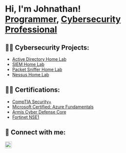 <h1>Hi, I'm Johnathan! <br/><a href="https://github.com/johncampbell0715">Programmer</a>, <a href="https://www.linkedin.com/in/johnathancampbell/">Cybersecurity Professional</a>

<h2>👨‍💻 Cybersecurity Projects:</h2>


  - [Active Directory Home Lab](https://github.com/johncampbell0715/ActiveDirectoryLab)
  - [SIEM Home Lab](https://github.com/johncampbell0715/LABEL)
  - [Packet Sniffer Home Lab](https://github.com/johncampbell0715/LABEL)
  - [Nessus Home Lab](https://github.com/johncampbell0715/LABEL)

<h2>👨‍💻 Certifications:</h2>
  
   - [CompTIA Security+](https://www.linkedin.com/in/johnathancampbell/)
   - [Microsoft Certified: Azure Fundamentals](https://www.linkedin.com/in/johnathancampbell/)
   - [Armis Cyber Defense Core](https://www.linkedin.com/in/johnathancampbell/)
   - [Fortinet NSE1](https://www.linkedin.com/in/johnathancampbell/)
  
<h2> 🤳 Connect with me:</h2>

[<img align="left" alt="Johncampbell0715 | LinkedIn" width="22px" src="https://cdn.jsdelivr.net/npm/simple-icons@v3/icons/linkedin.svg" />][linkedin]


[twitter]: https://twitter.com/joshmadakor
[youtube]: https://www.youtube.com/c/joshmadakor
[instagram]: https://www.instagram.com/joshmadakor/
[linkedin]: https://linkedin.com/in/joshmadakor

<!--
**joshmadakor1/joshmadakor1** is a ✨ _special_ ✨ repository because its `README.md` (this file) appears on your GitHub profile.

Here are some ideas to get you started:

- 🔭 I’m currently working on ...
- 🌱 I’m currently learning ...
- 👯 I’m looking to collaborate on ...
- 🤔 I’m looking for help with ...
- 💬 Ask me about ...
- 📫 How to reach me: ...
- 😄 Pronouns: ...
- ⚡ Fun fact: ...
-->
